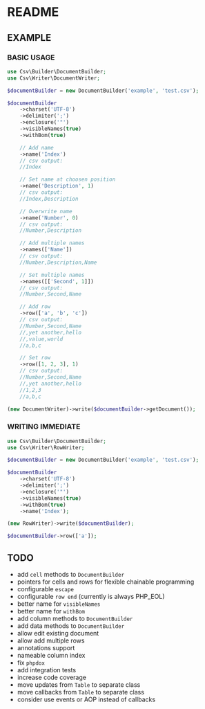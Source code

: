 # README

## EXAMPLE

### BASIC USAGE
``` php
use Csv\Builder\DocumentBuilder;
use Csv\Writer\DocumentWriter;

$documentBuilder = new DocumentBuilder('example', 'test.csv');

$documentBuilder
    ->charset('UTF-8')
    ->delimiter(';')
    ->enclosure('"')
    ->visibleNames(true)
    ->withBom(true)

    // Add name
    ->name('Index')
    // csv output:
    //Index

    // Set name at choosen position
    ->name('Description', 1)
    // csv output:
    //Index,Description

    // Overwrite name
    ->name('Number', 0)
    // csv output:
    //Number,Description

    // Add multiple names
    ->names(['Name'])
    // csv output:
    //Number,Description,Name

    // Set multiple names
    ->names([['Second', 1]])
    // csv output:
    //Number,Second,Name

    // Add row
    ->row(['a', 'b', 'c'])
    // csv output:
    //Number,Second,Name
    //,yet another,hello
    //,value,world
    //a,b,c

    // Set row
    ->row([1, 2, 3], 1)
    // csv output:
    //Number,Second,Name
    //,yet another,hello
    //1,2,3
    //a,b,c

(new DocumentWriter)->write($documentBuilder->getDocument());
```
### WRITING IMMEDIATE
``` php
use Csv\Builder\DocumentBuilder;
use Csv\Writer\RowWriter;

$documentBuilder = new DocumentBuilder('example', 'test.csv');

$documentBuilder
    ->charset('UTF-8')
    ->delimiter(';')
    ->enclosure('"')
    ->visibleNames(true)
    ->withBom(true)
    ->name('Index');

(new RowWriter)->write($documentBuilder);

$documentBuilder->row(['a']);
```

## TODO
* add `cell` methods to `DocumentBuilder`
* pointers for cells and rows for flexible chainable programming
* configurable `escape`
* configurable `row end` (currently is always PHP_EOL)
* better name for `visibleNames`
* better name for `withBom`
* add column methods to `DocumentBuilder`
* add data methods to `DocumentBuilder`
* allow edit existing document
* allow add multiple rows
* annotations support
* nameable column index
* fix `phpdox`
* add integration tests
* increase code coverage
* move updates from `Table` to separate class
* move callbacks from `Table` to separate class
* consider use events or AOP instead of callbacks
